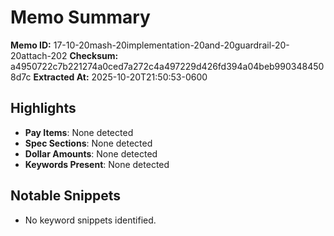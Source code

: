 # Memo Summary

**Memo ID:** 17-10-20mash-20implementation-20and-20guardrail-20-20attach-202
**Checksum:** a4950722c7b221274a0ced7a272c4a497229d426fd394a04beb9903484508d7c
**Extracted At:** 2025-10-20T21:50:53-0600

## Highlights
- **Pay Items**: None detected
- **Spec Sections**: None detected
- **Dollar Amounts**: None detected
- **Keywords Present**: None detected

## Notable Snippets
- No keyword snippets identified.